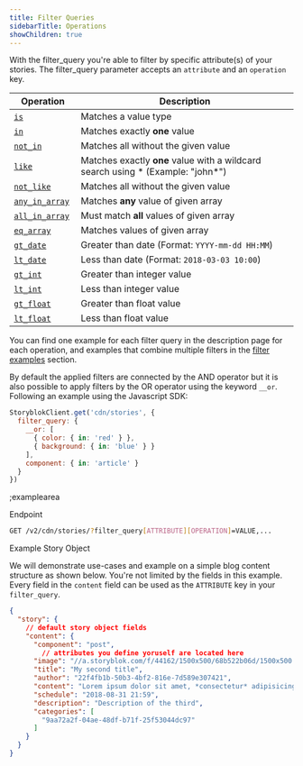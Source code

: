 ```yaml
---
title: Filter Queries
sidebarTitle: Operations
showChildren: true
---
```


With the filter_query you're able to filter by specific attribute(s) of your stories. The filter_query parameter accepts an `attribute` and an `operation` key.  

| Operation | Description |
|----|---------|
| [`is`](#filter-queries/operation-is) | Matches a value type |
| [`in`](#filter-queries/operation-in) | Matches exactly **one** value |
| [`not_in`](#filter-queries/operation-not-in) | Matches all without the given value |
| [`like`](#filter-queries/operation-like) | Matches exactly **one** value with a wildcard search using * (Example: "john*") |
| [`not_like`](#filter-queries/operation-not-like) | Matches all without the given value |
| [`any_in_array`](#filter-queries/operation-any-in-array) | Matches **any** value of given array |
| [`all_in_array`](#filter-queries/operation-all-in-array) | Must match **all** values of given array |
| [`eq_array`](#filter-queries/operation-eq-array) | Matches values of given array |
| [`gt_date`](#filter-queries/operation-gt-date) | Greater than date (Format: `YYYY-mm-dd HH:MM`) |
| [`lt_date`](#filter-queries/operation-lt-date) | Less than date (Format: `2018-03-03 10:00`) |
| [`gt_int`](#filter-queries/operation-gt-int) | Greater than integer value |
| [`lt_int`](#filter-queries/operation-lt-int) | Less than integer value |
| [`gt_float`](#filter-queries/operation-gt-float) | Greater than float value |
| [`lt_float`](#filter-queries/operation-lt-float) | Less than float value |

You can find one example for each filter query in the description page for each operation, and examples that combine multiple filters in the [filter examples](#examples/filtering/filters) section.

By default the applied filters are connected by the AND operator but it is also possible to apply filters by the OR operator using the keyword `__or`. Following an example using the Javascript SDK:

```javascript
StoryblokClient.get('cdn/stories', {
  filter_query: {
    __or: [
      { color: { in: 'red' } },
      { background: { in: 'blue' } }
    ],
    component: { in: 'article' }
  }
})
```

;examplearea

Endpoint

```bash
GET /v2/cdn/stories/?filter_query[ATTRIBUTE][OPERATION]=VALUE,...
```

Example Story Object

We will demonstrate use-cases and example on a simple blog content structure as shown below. You're not limited by the fields in this example. Every field in the `content` field can be used as the `ATTRIBUTE` key in your `filter_query`.

```json
{
  "story": {
    // default story object fields
    "content": {
      "component": "post",
        // attributes you define yoruself are located here
      "image": "//a.storyblok.com/f/44162/1500x500/68b522b06d/1500x500.jpeg",
      "title": "My second title",
      "author": "22f4fb1b-50b3-4bf2-816e-7d589e307421",
      "content": "Lorem ipsum dolor sit amet, *consectetur* adipisicing elit, sed do eiusmod",
      "schedule": "2018-08-31 21:59",
      "description": "Description of the third",
      "categories": [
        "9aa72a2f-04ae-48df-b71f-25f53044dc97"
      ]
    }
  }
}
```
